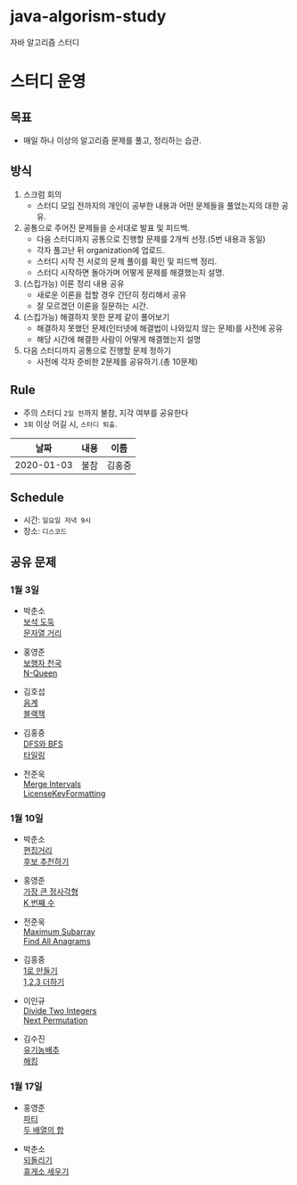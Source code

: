 # java-algorism-study

자바 알고리즘 스터디

# 스터디 운영

## 목표

-   매일 하나 이상의 알고리즘 문제를 풀고, 정리하는 습관.

## 방식

1. 스크럼 회의
    - 스터디 모임 전까지의 개인이 공부한 내용과 어떤 문제들을 풀었는지의 대한 공유.
2. 공통으로 주어진 문제들을 순서대로 발표 및 피드백.
    - 다음 스터디까지 공통으로 진행할 문제를 2개씩 선정.(5번 내용과 동일)
    - 각자 풀고난 뒤 organization에 업로드.
    - 스터디 시작 전 서로의 문제 풀이를 확인 및 피드백 정리.
    - 스터디 시작하면 돌아가며 어떻게 문제를 해결했는지 설명.
3. (스킵가능) 이론 정리 내용 공유
    - 새로운 이론을 접할 경우 간단히 정리해서 공유
    - 잘 모르겠던 이론을 질문하는 시간.
4. (스킵가능) 해결하지 못한 문제 같이 풀어보기
    - 해결하지 못했던 문제(인터넷에 해결법이 나와있지 않는 문제)를 사전에 공유
    - 해당 시간에 해결한 사람이 어떻게 해결했는지 설명
5. 다음 스터디까지 공통으로 진행할 문제 정하기
    - 사전에 각자 준비한 2문제를 공유하기.(총 10문제)

## Rule

-   주의 스터디 `2일 전`까지 불참, 지각 여부를 공유한다
-   `3회` 이상 어길 시, `스터디 퇴출`.

|    날짜    | 내용 |  이름  |
| :--------: | :--: | :----: |
| 2020-01-03 | 불참 | 김홍중 |

## Schedule

-   시간: `일요일 저녁 9시`
-   장소: `디스코드`

## 공유 문제

### 1월 3일

-   박춘소  
    [보석 도둑](https://www.acmicpc.net/problem/1202)  
    [문자열 거리](https://www.acmicpc.net/problem/1230)

-   홍영준  
    [보행자 천국](https://programmers.co.kr/learn/courses/30/lessons/1832)  
    [N-Queen](https://programmers.co.kr/learn/courses/30/lessons/12952)

-   김호섭  
    [음계](https://www.acmicpc.net/problem/2920)  
    [블랙잭](https://www.acmicpc.net/problem/2798)
 
-   김홍중  
    [DFS와 BFS](https://www.acmicpc.net/problem/1260)  
    [타일링](https://www.acmicpc.net/problem/1793)

    
-   전준욱  
    [Merge Intervals](https://leetcode.com/problems/merge-intervals/)  
    [LicenseKeyFormatting](https://leetcode.com/problems/license-key-formatting/)

### 1월 10일

-   박춘소  
    [편집거리](https://www.acmicpc.net/problem/7620)  
    [후보 추천하기](https://www.acmicpc.net/problem/1713)  
    
-   홍영준  
    [가장 큰 정사각형](https://www.acmicpc.net/problem/1915)  
    [K 번째 수](https://www.acmicpc.net/problem/1300)

-   전준욱   
    [Maximum Subarray](https://leetcode.com/problems/maximum-subarray/)   
    [Find All Anagrams](https://leetcode.com/problems/find-all-anagrams-in-a-string/)
-   김홍중  
    [1로 만들기](https://www.acmicpc.net/problem/1463)  
    [1,2,3 더하기](https://www.acmicpc.net/problem/9095)

-   이인규   
    [Divide Two Integers](https://leetcode.com/problems/divide-two-integers)   
    [Next Permutation](https://leetcode.com/problems/next-permutation)
    
-   김수진  
    [유기농배추](https://www.acmicpc.net/problem/1012)  
    [해킹](https://www.acmicpc.net/problem/10282)
    
### 1월 17일

-   홍영준  
    [파티](https://www.acmicpc.net/problem/1238)  
    [두 배열의 합](https://www.acmicpc.net/problem/2143)

-   박춘소  
    [되돌리기](https://www.acmicpc.net/problem/1360)  
    [휴게소 세우기](https://www.acmicpc.net/problem/1477)
      